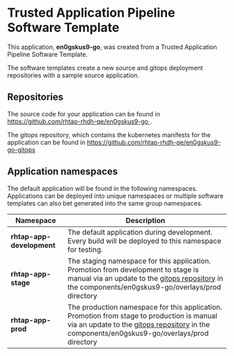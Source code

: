 # Trusted Application Pipeline Software Template

This application, **en0gskus9-go**, was created from a Trusted Application Pipeline Software Template.

The software templates create a new source and gitops deployment repositories with a sample source application. 

## Repositories

The source code for your application can be found in [https://github.com/rhtap-rhdh-qe/en0gskus9-go ](https://github.com/rhtap-rhdh-qe/en0gskus9-go ).
 
The gitops repository, which contains the kubernetes manifests for the application can be found in 
[https://github.com/rhtap-rhdh-qe/en0gskus9-go-gitops ](https://github.com/rhtap-rhdh-qe/en0gskus9-go-gitops ) 

## Application namespaces 

The default application will be found in the following namespaces. Applications can be deployed into unique namespaces or multiple software templates can also bet generated into the same group namespaces.  

|  Namespace   |  Description   |  
| -------- | -------- |   
| **rhtap-app-development** | The default application during development. Every build will be deployed to this namespace for testing. | 
| **rhtap-app-stage** | The staging namespace for this application. Promotion from development to stage is manual via an update to the [gitops repository](https://github.com/rhtap-rhdh-qe/en0gskus9-go-gitops ) in the components/en0gskus9-go/overlays/prod directory |  
| **rhtap-app-prod** | The production namespace for this application. Promotion from stage to production is manual via an update to the [gitops repository](https://github.com/rhtap-rhdh-qe/en0gskus9-go-gitops ) in the components/en0gskus9-go/overlays/prod directory | 